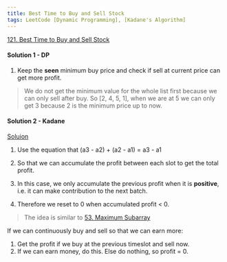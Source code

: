 ```yaml
---
title: Best Time to Buy and Sell Stock
tags: LeetCode [Dynamic Programming], [Kadane's Algorithm]
---
```


[121. Best Time to Buy and Sell Stock](https://leetcode.com/problems/best-time-to-buy-and-sell-stock/)
#### Solution 1 - DP
1. Keep the **seen** minimum buy price and check if sell at current price can get more profit.
> We do not get the minimum value for the whole list first because we can only sell after buy.
> So [2, 4, 5, 1], when we are at 5 we can only get 3 because 2 is the minimum price up to now.

#### Solution 2 - Kadane
[Soluion](https://leetcode.com/problems/best-time-to-buy-and-sell-stock/discuss/39038/Kadane's-Algorithm-Since-no-one-has-mentioned-about-this-so-far-%3A\)-\(In-case-if-interviewer-twists-the-input\))
1. Use the equation that (a3 - a2) + (a2 - a1) = a3 - a1

1. So that we can accumulate the profit between each slot to get the total profit.

1. In this case, we only accumulate the previous profit when it is **positive**, i.e. it can make contribution to the next batch.

1. Therefore we reset to 0 when accumulated profit < 0.
> The idea is similar to [53. Maximum Subarray](2020-06-26-Maximum%20Subarray.md)


If we can continuously buy and sell so that we can earn more:
1. Get the profit if we buy at the previous timeslot and sell now.  
1. If we can earn money, do this. Else do nothing, so profit = 0.  